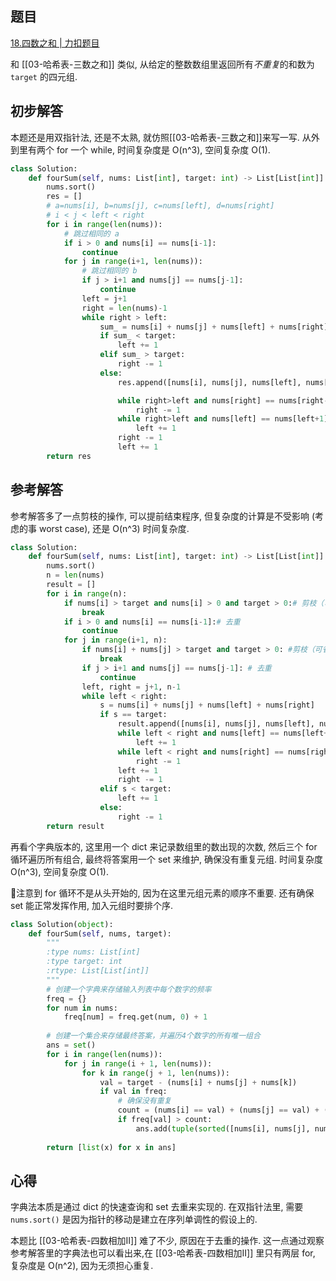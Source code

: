 ## 题目
[18.四数之和 | 力扣题目](https://leetcode.cn/problems/4sum/description/)

和 [[03-哈希表-三数之和]] 类似, 从给定的整数数组里返回所有*不重复*的和数为 `target` 的四元组.

## 初步解答
本题还是用双指针法, 还是不太熟, 就仿照[[03-哈希表-三数之和]]来写一写. 从外到里有两个 for 一个 while, 时间复杂度是 O(n^3), 空间复杂度 O(1).
```python
class Solution:
    def fourSum(self, nums: List[int], target: int) -> List[List[int]]:
        nums.sort()
        res = []
        # a=nums[i], b=nums[j], c=nums[left], d=nums[right]
        # i < j < left < right
        for i in range(len(nums)):
            # 跳过相同的 a
            if i > 0 and nums[i] == nums[i-1]:
                continue
            for j in range(i+1, len(nums)):
                # 跳过相同的 b
                if j > i+1 and nums[j] == nums[j-1]:
                    continue
                left = j+1
                right = len(nums)-1
                while right > left:
                    sum_ = nums[i] + nums[j] + nums[left] + nums[right]
                    if sum_ < target:
                        left += 1
                    elif sum_ > target:
                        right -= 1
                    else:
                        res.append([nums[i], nums[j], nums[left], nums[right]])

                        while right>left and nums[right] == nums[right-1]:
                            right -= 1
                        while right>left and nums[left] == nums[left+1]:
                            left += 1
                        right -= 1
                        left += 1
        return res
```

## 参考解答
参考解答多了一点剪枝的操作, 可以提前结束程序, 但复杂度的计算是不受影响 (考虑的事 worst case), 还是 O(n^3) 时间复杂度.
```python
class Solution:
    def fourSum(self, nums: List[int], target: int) -> List[List[int]]:
        nums.sort()
        n = len(nums)
        result = []
        for i in range(n):
            if nums[i] > target and nums[i] > 0 and target > 0:# 剪枝（可省）
                break
            if i > 0 and nums[i] == nums[i-1]:# 去重
                continue
            for j in range(i+1, n):
                if nums[i] + nums[j] > target and target > 0: #剪枝（可省）
                    break
                if j > i+1 and nums[j] == nums[j-1]: # 去重
                    continue
                left, right = j+1, n-1
                while left < right:
                    s = nums[i] + nums[j] + nums[left] + nums[right]
                    if s == target:
                        result.append([nums[i], nums[j], nums[left], nums[right]])
                        while left < right and nums[left] == nums[left+1]:
                            left += 1
                        while left < right and nums[right] == nums[right-1]:
                            right -= 1
                        left += 1
                        right -= 1
                    elif s < target:
                        left += 1
                    else:
                        right -= 1
        return result
```

再看个字典版本的, 这里用一个 dict 来记录数组里的数出现的次数, 然后三个 for 循环遍历所有组合, 最终将答案用一个 set 来维护, 确保没有重复元组. 时间复杂度 O(n^3), 空间复杂度 O(1).

🚨注意到 for 循环不是从头开始的, 因为在这里元组元素的顺序不重要. 还有确保 set 能正常发挥作用, 加入元组时要排个序.
```python
class Solution(object):
    def fourSum(self, nums, target):
        """
        :type nums: List[int]
        :type target: int
        :rtype: List[List[int]]
        """
        # 创建一个字典来存储输入列表中每个数字的频率
        freq = {}
        for num in nums:
            freq[num] = freq.get(num, 0) + 1
        
        # 创建一个集合来存储最终答案，并遍历4个数字的所有唯一组合
        ans = set()
        for i in range(len(nums)):
            for j in range(i + 1, len(nums)):
                for k in range(j + 1, len(nums)):
                    val = target - (nums[i] + nums[j] + nums[k])
                    if val in freq:
                        # 确保没有重复
                        count = (nums[i] == val) + (nums[j] == val) + (nums[k] == val)
                        if freq[val] > count:
                            ans.add(tuple(sorted([nums[i], nums[j], nums[k], val])))
        
        return [list(x) for x in ans]
```

## 心得
字典法本质是通过 dict 的快速查询和 set 去重来实现的. 在双指针法里, 需要 `nums.sort()` 是因为指针的移动是建立在序列单调性的假设上的.

本题比 [[03-哈希表-四数相加II]] 难了不少, 原因在于去重的操作. 这一点通过观察参考解答里的字典法也可以看出来,在 [[03-哈希表-四数相加II]] 里只有两层 for, 复杂度是 O(n^2), 因为无须担心重复.